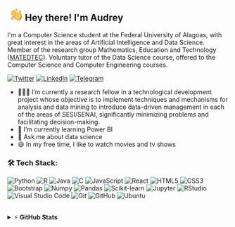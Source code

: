 <img src="./assets/Hand%20Wave.gif" width='40' align="left"/><h2>Hey there! I'm Audrey</h2>
I'm a Computer Science student at the Federal University of Alagoas, with great interest in the areas of Artificial Intelligence and Data Science. Member of the research group Mathematics, Education and Technology ([MATEDTEC](https://www.instagram.com/matedtec_im/)). Voluntary tutor of the Data Science course, offered to the Computer Science and Computer Engineering courses.
<br />

[![Twitter](https://img.shields.io/badge/Twitter-%231DA1F2.svg?&style=flat-square&logo=twitter&logoColor=white)](https://twitter.com/audreyemmely) [![LinkedIn](https://img.shields.io/badge/LinkedIn-%230077B5.svg?&style=flat-square&logo=linkedin&logoColor=white)](https://linkedin.com/in/audrey-vasconcelos) [![Telegram](https://img.shields.io/badge/Telegram-2CA5E0?style=flat-square&logo=telegram&logoColor=white)](https://t.me/audreyemmely)
<br />

- 👩🏻‍💻 I’m currently a research fellow in a technological development project whose objective is to implement techniques and mechanisms for analysis and data mining to introduce data-driven management in each of the areas of SESI/SENAI, significantly minimizing problems and facilitating decision-making.
- 🌱 I’m currently learning Power BI
- 💬 Ask me about data science
- 😄 In my free time, I like to watch movies and tv shows


### 🛠️ Tech Stack:

![Python](https://img.shields.io/badge/-Python-black?style=flat-square&logo=python)
![R](https://img.shields.io/badge/-R-black?style=flat-square&logo=r)
![Java](https://img.shields.io/badge/-Java-black?style=flat-square&logo=java)
![C](https://img.shields.io/badge/-C-black?style=flat-square&logo=c)
![JavaScript](https://img.shields.io/badge/-Javascript-black?style=flat-square&logo=javascript)
![React](https://img.shields.io/badge/-React-black?style=flat-square&logo=react)
![HTML5](https://img.shields.io/badge/-HTML5-black?style=flat-square&logo=html5&logoColor=white)
![CSS3](https://img.shields.io/badge/-CSS3-black?style=flat-square&logo=css3)
![Bootstrap](https://img.shields.io/badge/-Bootstrap-black?style=flat-square&logo=bootstrap)
![Numpy](https://img.shields.io/badge/-Numpy-black?style=flat-square&logo=numpy)
![Pandas](https://img.shields.io/badge/-Pandas-black?style=flat-square&logo=pandas)
![Scikit-learn](https://img.shields.io/badge/-Sklearn-black?style=flat-square&logo=scikit-learn)
![Jupyter](https://img.shields.io/badge/-Jupyter-black?style=flat-square&logo=jupyter)
![RStudio](https://img.shields.io/badge/-RStudio-black?style=flat-square&logo=rstudio)
![Visual Studio Code](https://img.shields.io/badge/-Visual%20Studio%20Code-black?style=flat-square&logo=visual-studio-code)
![Git](https://img.shields.io/badge/-Git-black?style=flat-square&logo=git)
![GitHub](https://img.shields.io/badge/-GitHub-black?style=flat-square&logo=github)
![Ubuntu](https://img.shields.io/badge/-Ubuntu-black?style=flat-square&logo=ubuntu)

<br />

<details>
    <summary>&#9889 <b>GitHub Stats</b></summary><br/>

[![My Github Stats](https://github-readme-stats.vercel.app/api?username=audreyemmely&show_icons=true&theme=midnight-purple)](https://github.com/audreyemmely) [![Top Language](https://github-readme-stats.vercel.app/api/top-langs/?username=audreyemmely&layout=compact&theme=midnight-purple)](https://github.com/audreyemmely)

<img src="https://komarev.com/ghpvc/?username=audreyemmely&color=blueviolet" align="left">
</details>
